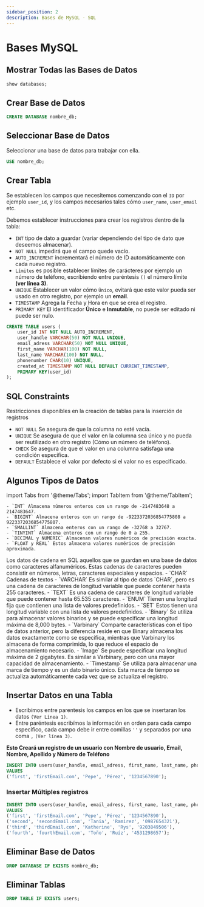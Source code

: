 ```yaml
---
sidebar_position: 2
description: Bases de MySQL - SQL
---
```


# Bases MySQL

## Mostrar Todas las Bases de Datos
```sql showLineNumbers 
show databases;
```

## Crear Base de Datos
```sql showLineNumbers 
CREATE DATABASE nombre_db;
```

## Seleccionar Base de Datos
Seleccionar una base de datos para trabajar con ella.
```sql showLineNumbers 
USE nombre_db;
```

## Crear Tabla
Se establecen los campos que necesitemos comenzando con el `ID` por ejemplo `user_id`, y los campos necesarios tales cómo `user_name`, `user_email` etc.

Debemos establecer instrucciones para crear los registros dentro de la tabla:
- `INT` tipo de dato a guardar (variar dependiendo del tipo de dato que deseemos almacenar).
- `NOT NULL` impedirá que el campo quede vacío.
- `AUTO_INCREMENT` incrementará el número de ID automáticamente con cada nuevo registro.
- `Límites` es posible establecer límites de carácteres por ejemplo un número de teléfono, escríbiendo entre paréntesis `()` el número límite **(ver línea 3)**.
- `UNIQUE` Establecer un valor cómo `Único`, evitará que este valor pueda ser usado en otro registro, por ejemplo un **email**.
- `TIMESTAMP` Agrega la Fecha y Hora en que se crea el registro.
- `PRIMARY KEY` El identificador **Único** e **Inmutable**, no puede ser editado ni puede ser nulo.

```sql showLineNumbers 
CREATE TABLE users (
    user_id INT NOT NULL AUTO_INCREMENT,
    user_handle VARCHAR(50) NOT NULL UNIQUE,
    email_adress VARCHAR(50) NOT NULL UNIQUE,
    first_name VARCHAR(100) NOT NULL,
    last_name VARCHAR(100) NOT NULL,
    phonenumber CHAR(10) UNIQUE,
    created_at TIMESTAMP NOT NULL DEFAULT CURRENT_TIMESTAMP,
    PRIMARY KEY(user_id)
);
```

## SQL Constraints
Restricciones disponibles en la creación de tablas para la inserción de registros
- `NOT NULL` Se asegura de que la columna no esté vacía.
- `UNIQUE` Se asegura de que el valor en la columna sea único y no pueda ser reutilizado en otro registro (Cómo un número de teléfono).
- `CHECK` Se asegura de que el valor en una columna satisfaga una condición especifica.
- `DEFAULT` Establece el valor por defecto si el valor no es especificado.

## Algunos Tipos de Datos
import Tabs from '@theme/Tabs';
import TabItem from '@theme/TabItem';

<Tabs>
  <TabItem value="firstTab" label="Datos numéricos" default>
    
    - `INT` Almacena números enteros con un rango de -2147483648 a 2147483647.
    - `BIGINT` Almacena enteros con un rango de -9223372036854775808 a 9223372036854775807.
    - `SMALLINT` Almacena enteros con un rango de -32768 a 32767.
    - `TINYINT` Almacena enteros con un rango de 0 a 255.
    - `DECIMAL y NUMERIC` Almacenan valores numéricos de precisión exacta.
    - `FLOAT y REAL` Estos almacena valores numéricos de precisión aproximada.
  </TabItem>

  <TabItem value="secondTab" label="Datos de cadena">
    Los datos de cadena en SQL aquellos que se guardan en una base de datos como caracteres alfanuméricos. Estas cadenas de caracteres pueden consistir en números, letras, caracteres especiales y espacios.
    - `CHAR` Cadenas de textos
    - `VARCHAR` Es similar al tipo de datos `CHAR`, pero es una cadena de caracteres de longitud variable que puede contener hasta 255 caracteres.
    - `TEXT` Es una cadena de caracteres de longitud variable que puede contener hasta 65.535 caracteres.
    - `ENUM` Tienen una longitud fija que contienen una lista de valores predefinidos.
    - `SET` Estos tienen una longitud variable con una lista de valores predefinidos.
  </TabItem>
  <TabItem value="thirdTab" label="Datos binarios">
    - `Binary` Se utiliza para almacenar valores binarios y se puede especificar una longitud máxima de 8,000 bytes.
    - `Varbinary` Comparte características con el tipo de datos anterior, pero la diferencia reside en que Binary almacena los datos exactamente como se especifica, mientras que Varbinary los almacena de forma comprimida, lo que reduce el espacio de almacenamiento necesario.
    - `Image` Se puede especificar una longitud máxima de 2 gigabytes. Es similar a Varbinary, pero con una mayor capacidad de almacenamiento.
    - `Timestamp` Se utiliza para almacenar una marca de tiempo y es un dato binario único. Esta marca de tiempo se actualiza automáticamente cada vez que se actualiza el registro.
  </TabItem>
</Tabs>


## Insertar Datos en una Tabla
- Escribímos entre parentesis los campos en los que se insertaran los datos `(Ver Línea 1)`.
- Entre paréntesis escribímos la información en orden para cada campo especifico, cada campo debe ir entre comillas `''` y separados por una coma `,`  `(Ver línea 3)`.

**Esto Creará un registro de un usuario con Nombre de usuario, Email, Nombre, Apellido y Número de Teléfono**
```sql showLineNumbers 
INSERT INTO users(user_handle, email_adress, first_name, last_name, phonenumber)
VALUES
('first', 'firstEmail.com', 'Pepe', 'Pérez', '1234567890');
```

### Insertar Múltiples registros
```sql showLineNumbers 
INSERT INTO users(user_handle, email_adress, first_name, last_name, phonenumber)
VALUES
('first', 'firstEmail.com', 'Pepe', 'Pérez', '1234567890'),
('second', 'secondEmail.com', 'Tania', 'Ramirez', '0987654321'),
('third', 'thirdEmail.com', 'Katherine', 'Rys', '9203849506'),
('fourth', 'fourthEmail.com', 'Toño', 'Ruíz', '4531298657');
```

## Eliminar Base de Datos
```sql showLineNumbers 
DROP DATABASE IF EXISTS nombre_db;
```

## Eliminar Tablas
```sql showLineNumbers 
DROP TABLE IF EXISTS users;
```